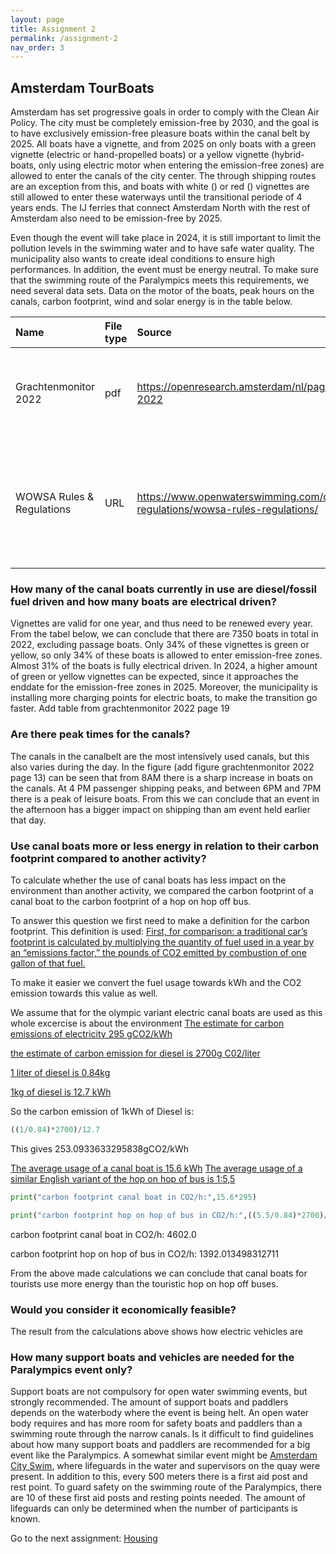 ```yaml
---
layout: page
title: Assignment 2
permalink: /assignment-2
nav_order: 3
---
```


## Amsterdam TourBoats
Amsterdam has set progressive goals in order to comply with the Clean Air Policy. The city must be completely emission-free by 2030, and the goal is to have exclusively emission-free pleasure boats within the canal belt by 2025. All boats have a vignette, and from 2025 on only boats with a green vignette (electric or hand-propelled boats) or a yellow vignette (hybrid-boats, only using electric motor when entering the emission-free zones) are allowed to enter the canals of the city center. The through shipping routes are an exception from this, and boats with white () or red () vignettes are still allowed to enter these waterways until the transitional periode of 4 years ends. The IJ ferries that connect Amsterdam North with the rest of Amsterdam also need to be emission-free by 2025. 

Even though the event will take place in 2024, it is still important to limit the pollution levels in the swimming water and to have safe water quality. The municipality also wants to create ideal conditions to ensure high performances. In addition, the event must be energy neutral. To make sure that the swimming route of the Paralympics meets this requirements, we need several data sets. Data on the motor of the boats, peak hours on the canals, carbon footprint, wind and solar energy is in the table below.

| Name | File type | Source | Comments|
| :-----------|:-----------|:--------|:-----|
| Grachtenmonitor 2022 | pdf | https://openresearch.amsterdam/nl/page/92981/grachtenmonitor-2022 | Information about ditribution of vignetten (q1), peak times (q2) |
|WOWSA Rules & Regulations |URL|https://www.openwaterswimming.com/docs/rules-regulations/wowsa-rules-regulations/ | Rules and regulations regarding open water swimming, e.g. information about position boats |

### How many of the canal boats currently in use are diesel/fossil fuel driven and how many boats are electrical driven?
Vignettes are valid for one year, and thus need to be renewed every year. From the tabel below, we can conclude that there are 7350 boats in total in 2022, excluding passage boats. Only 34% of these vignettes is green or yellow, so only 34% of these boats is allowed to enter emission-free zones. Almost 31% of the boats is fully electrical driven. In 2024, a higher amount of green or yellow vignettes can be expected, since it approaches the enddate for the emission-free zones in 2025. Moreover, the municipality is installing more charging points for electric boats, to make the transition go faster.
Add table from grachtenmonitor 2022 page 19

### Are there peak times for the canals?
The canals in the canalbelt are the most intensively used canals, but this also varies during the day. In the figure (add figure grachtenmonitor 2022 page 13) can be seen that from 8AM there is a sharp increase in boats on the canals. At 4 PM passenger shipping peaks, and between 6PM and 7PM there is a peak of leisure boats. From this we can conclude that an event in the afternoon has a bigger impact on shipping than am event held earlier that day. 

### Use canal boats more or less energy in relation to their carbon footprint compared to another activity?
To calculate whether the use of canal boats has less impact on the environment than another activity, we compared the carbon footprint of a canal boat to the carbon footprint of a hop on hop off bus. 

To answer this question we first need to make a definition for the carbon footprint. This definition is used: [First, for comparison: a traditional car’s footprint is calculated by multiplying the quantity of fuel used in a year by an “emissions factor,” the pounds of CO2 emitted by combustion of one gallon of that fuel. ](https://terrapass.com/blog/driving-calculator-20/#:~:text=First%2C%20for%20comparison%3A%20a%20traditional,one%20gallon%20of%20that%20fuel.)

To make it easier we convert the fuel usage towards kWh and the CO2 emission towards this value as well.

We assume that for the olympic variant electric canal boats are used as this whole excercise is about the environment
[The estimate for carbon emissions of electricity 295 gCO2/kWh]([https://www.sciencedirect.com/science/article/pii/S0306261921012149#:~:text=The%20estimates%20of%20the%20carbon,kWh%20electricity%20are%20related%20to](https://www.eea.europa.eu/data-and-maps/daviz/co2-emission-intensity-5#tab-googlechartid_chart_11_filters=%7B%22rowFilters%22%3A%7B%7D%3B%22columnFilters%22%3A%7B%22pre_config_ugeo%22%3A%5B%22European%20Union%20(current%20composition)%22%5D%7D%7D))

[the estimate of carbon emission for diesel is 2700g C02/liter](https://natural-resources.canada.ca/sites/www.nrcan.gc.ca/files/oee/pdf/transportation/fuel-efficient-technologies/autosmart_factsheet_9_e.pdf)

[1 liter of diesel is 0,84kg](https://www.cbs.nl/en-gb/our-services/methods/definitions/weight-units-energy)

[1kg of diesel is 12.7 kWh](https://www.quora.com/How-can-I-convert-diesel-consumption-to-kWh#:~:text=If%20you%20look%20at%20the,12.7%20kWh%2Fkg%20for%20diesel.)

So the carbon emission of 1kWh of Diesel is:

```python
((1/0.84)*2700)/12.7
```
This gives 253.0933633295838gCO2/kWh

[The average usage of a canal boat is 15.6 kWh](https://www.waternet.nl/siteassets/innovatie/electric-shipping-in-the-city-of-amsterdam-tno2.pdf)
[The average usage of a similar English variant of the hop on hop of bus is 1:5,5](https://www.pverbeek.nl/verkoop/#:~:text=Onze%20Engelse%20dubbeldekker%20bussen%20bijvoorbeeld,een%20moderne%20vrachtwagen%20en%20autobus!)

```python
print("carbon footprint canal boat in CO2/h:",15.6*295)

print("carbon footprint hop on hop of bus in CO2/h:",((5.5/0.84)*2700)/12.7)

```
carbon footprint canal boat in CO2/h: 4602.0

carbon footprint hop on hop of bus in CO2/h: 1392.013498312711

From the above made calculations we can conclude that canal boats for tourists use more energy than the touristic hop on hop off buses. 

### Would you consider it economically feasible?
The result from the calculations above shows how electric vehicles are 

### How many support boats and vehicles are needed for the Paralympics event only?
Support boats are not compulsory for open water swimming events, but strongly recommended. The amount of support boats and paddlers depends on the waterbody where the event is being helt. An open water body requires and has more room for safety boats and paddlers than a swimming route through the narrow canals. Is it difficult to find guidelines about how many support boats and paddlers are recommended for a big event like the Paralympics. A somewhat similar event might be [Amsterdam City Swim](https://www.amsterdamcityswim.nl/informatie/waterveiligheid), where lifeguards in the water and supervisors on the quay were present. In addition to this, every 500 meters there is a first aid post and rest point. To guard safety on the swimming route of the Paralympics, there are 10 of these first aid posts and resting points needed. The amount of lifeguards can only be determined when the number of participants is known. 







Go to the next assignment: [Housing]({{site.baseurl}}/assignment-3)
